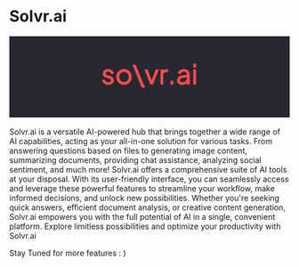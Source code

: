 # Solvr.ai
![solvr.ai](./admin/branding/logos/banner.png)

Solvr.ai is a versatile AI-powered hub that brings together a wide range of AI capabilities, acting as your all-in-one solution for various tasks. From answering questions based on files to generating image content, summarizing documents, providing chat assistance, analyzing social sentiment, and much more! Solvr.ai offers a comprehensive suite of AI tools at your disposal. With its user-friendly interface, you can seamlessly access and leverage these powerful features to streamline your workflow, make informed decisions, and unlock new possibilities. Whether you're seeking quick answers, efficient document analysis, or creative content generation, Solvr.ai empowers you with the full potential of AI in a single, convenient platform. Explore limitless possibilities and optimize your productivity with Solvr.ai

Stay Tuned for more features : )
